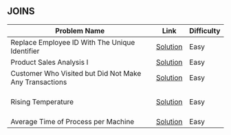
## JOINS

| Problem Name                                           | Link                                                                                                                                               | Difficulty |
| ------------------------------------------------------ | -------------------------------------------------------------------------------------------------------------------------------------------------- | ---------- |
| Replace Employee ID With The Unique Identifier         | [Solution](https://leetcode.com/problems/replace-employee-id-with-the-unique-identifier/editorial/?envType=study-plan-v2&envId=top-sql-50)<br>     | Easy       |
| Product Sales Analysis I<br>                           | [Solution](https://leetcode.com/problems/product-sales-analysis-i/editorial/?envType=study-plan-v2&envId=top-sql-50)                               | Easy       |
| Customer Who Visited but Did Not Make Any Transactions | [Solution](https://leetcode.com/problems/customer-who-visited-but-did-not-make-any-transactions/editorial/?envType=study-plan-v2&envId=top-sql-50) | Easy       |
| Rising Temperature                                     | <br>[Solution](https://leetcode.com/problems/rising-temperature/editorial/?envType=study-plan-v2&envId=top-sql-50)<br><br>                         | Easy       |
| Average Time of Process per Machine                    | [Solution](https://leetcode.com/problems/average-time-of-process-per-machine/editorial/?envType=study-plan-v2&envId=top-sql-50)                    | Easy       |

